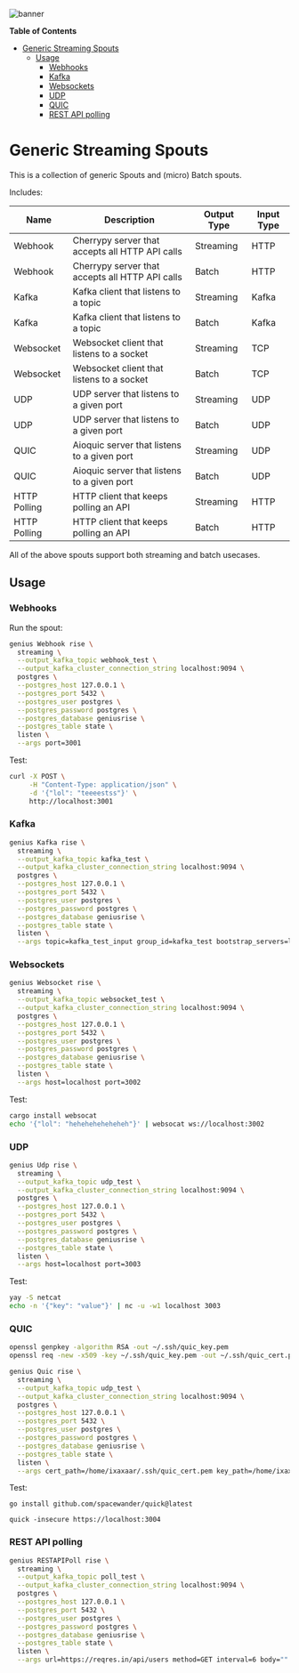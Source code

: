 ![banner](./assets/banner.jpg)

<!-- START doctoc generated TOC please keep comment here to allow auto update -->
<!-- DON'T EDIT THIS SECTION, INSTEAD RE-RUN doctoc TO UPDATE -->

**Table of Contents**

- [Generic Streaming Spouts](#generic-streaming-spouts)
  - [Usage](#usage)
    - [Webhooks](#webhooks)
    - [Kafka](#kafka)
    - [Websockets](#websockets)
    - [UDP](#udp)
    - [QUIC](#quic)
    - [REST API polling](#rest-api-polling)

<!-- END doctoc generated TOC please keep comment here to allow auto update -->

# Generic Streaming Spouts

This is a collection of generic Spouts and (micro) Batch spouts.

Includes:

| Name         | Description                                     | Output Type | Input Type |
| ------------ | ----------------------------------------------- | ----------- | ---------- |
| Webhook      | Cherrypy server that accepts all HTTP API calls | Streaming   | HTTP       |
| Webhook      | Cherrypy server that accepts all HTTP API calls | Batch       | HTTP       |
| Kafka        | Kafka client that listens to a topic            | Streaming   | Kafka      |
| Kafka        | Kafka client that listens to a topic            | Batch       | Kafka      |
| Websocket    | Websocket client that listens to a socket       | Streaming   | TCP        |
| Websocket    | Websocket client that listens to a socket       | Batch       | TCP        |
| UDP          | UDP server that listens to a given port         | Streaming   | UDP        |
| UDP          | UDP server that listens to a given port         | Batch       | UDP        |
| QUIC         | Aioquic server that listens to a given port     | Streaming   | UDP        |
| QUIC         | Aioquic server that listens to a given port     | Batch       | UDP        |
| HTTP Polling | HTTP client that keeps polling an API           | Streaming   | HTTP       |
| HTTP Polling | HTTP client that keeps polling an API           | Batch       | HTTP       |

All of the above spouts support both streaming and batch usecases.

## Usage

### Webhooks

Run the spout:

```bash
genius Webhook rise \
  streaming \
  --output_kafka_topic webhook_test \
  --output_kafka_cluster_connection_string localhost:9094 \
  postgres \
  --postgres_host 127.0.0.1 \
  --postgres_port 5432 \
  --postgres_user postgres \
  --postgres_password postgres \
  --postgres_database geniusrise \
  --postgres_table state \
  listen \
  --args port=3001
```

Test:

```bash
curl -X POST \
     -H "Content-Type: application/json" \
     -d '{"lol": "teeeestss"}' \
     http://localhost:3001
```

### Kafka

```bash
genius Kafka rise \
  streaming \
  --output_kafka_topic kafka_test \
  --output_kafka_cluster_connection_string localhost:9094 \
  postgres \
  --postgres_host 127.0.0.1 \
  --postgres_port 5432 \
  --postgres_user postgres \
  --postgres_password postgres \
  --postgres_database geniusrise \
  --postgres_table state \
  listen \
  --args topic=kafka_test_input group_id=kafka_test bootstrap_servers=localhost:9094
```

### Websockets

```bash
genius Websocket rise \
  streaming \
  --output_kafka_topic websocket_test \
  --output_kafka_cluster_connection_string localhost:9094 \
  postgres \
  --postgres_host 127.0.0.1 \
  --postgres_port 5432 \
  --postgres_user postgres \
  --postgres_password postgres \
  --postgres_database geniusrise \
  --postgres_table state \
  listen \
  --args host=localhost port=3002
```

Test:

```bash
cargo install websocat
echo '{"lol": "heheheheheheheh"}' | websocat ws://localhost:3002
```

### UDP

```bash
genius Udp rise \
  streaming \
  --output_kafka_topic udp_test \
  --output_kafka_cluster_connection_string localhost:9094 \
  postgres \
  --postgres_host 127.0.0.1 \
  --postgres_port 5432 \
  --postgres_user postgres \
  --postgres_password postgres \
  --postgres_database geniusrise \
  --postgres_table state \
  listen \
  --args host=localhost port=3003
```

Test:

```bash
yay -S netcat
echo -n '{"key": "value"}' | nc -u -w1 localhost 3003
```

### QUIC

```bash
openssl genpkey -algorithm RSA -out ~/.ssh/quic_key.pem
openssl req -new -x509 -key ~/.ssh/quic_key.pem -out ~/.ssh/quic_cert.pem -days 365 -subj "/CN=localhost"

genius Quic rise \
  streaming \
  --output_kafka_topic udp_test \
  --output_kafka_cluster_connection_string localhost:9094 \
  postgres \
  --postgres_host 127.0.0.1 \
  --postgres_port 5432 \
  --postgres_user postgres \
  --postgres_password postgres \
  --postgres_database geniusrise \
  --postgres_table state \
  listen \
  --args cert_path=/home/ixaxaar/.ssh/quic_cert.pem key_path=/home/ixaxaar/.ssh/quic_key.pem host=localhost port=3004
```

Test:

```
go install github.com/spacewander/quick@latest

quick -insecure https://localhost:3004
```

### REST API polling

```bash
genius RESTAPIPoll rise \
  streaming \
  --output_kafka_topic poll_test \
  --output_kafka_cluster_connection_string localhost:9094 \
  postgres \
  --postgres_host 127.0.0.1 \
  --postgres_port 5432 \
  --postgres_user postgres \
  --postgres_password postgres \
  --postgres_database geniusrise \
  --postgres_table state \
  listen \
  --args url=https://reqres.in/api/users method=GET interval=6 body="" headers='{"content-type": "application/json"}' params='{"page": 2}'
```
